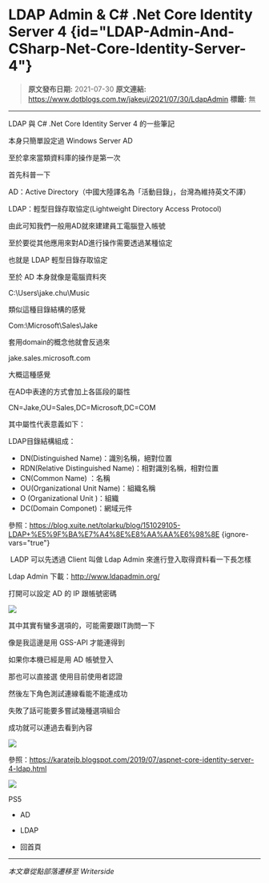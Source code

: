 # LDAP Admin &amp; C# .Net Core Identity Server 4 {id="LDAP-Admin-And-CSharp-Net-Core-Identity-Server-4"}

> **原文發布日期:** 2021-07-30
> **原文連結:** https://www.dotblogs.com.tw/jakeuj/2021/07/30/LdapAdmin
> **標籤:** 無

---

LDAP 與 C# .Net Core Identity Server 4 的一些筆記

本身只簡單設定過 Windows Server AD

至於拿來當類資料庫的操作是第一次

首先科普一下

AD：Active Directory（中國大陸譯名為「活動目錄」，台灣為維持英文不譯）

LDAP：輕型目錄存取協定(Lightweight Directory Access Protocol)

由此可知我們一般用AD就來建建員工電腦登入帳號

至於要從其他應用來對AD進行操作需要透過某種協定

也就是 LDAP 輕型目錄存取協定

至於 AD 本身就像是電腦資料夾

C:\Users\jake.chu\Music

類似這種目錄結構的感覺

Com:\Microsoft\Sales\Jake

套用domain的概念他就會反過來

jake.sales.microsoft.com

大概這種感覺

在AD中表達的方式會加上各區段的屬性

CN=Jake,OU=Sales,DC=Microsoft,DC=COM

其中屬性代表意義如下：

LDAP目錄結構組成：

* DN(Distinguished Name)：識別名稱，絕對位置
* RDN(Relative Distinguished Name)：相對識別名稱，相對位置
* CN(Common Name) ：名稱
* OU(Organizational Unit Name)：組織名稱
* O (Organizational Unit )：組織
* DC(Domain Componet)：網域元件

參照：https://blog.xuite.net/tolarku/blog/151029105-LDAP+%E5%9F%BA%E7%A4%8E%E8%AA%AA%E6%98%8E
{ignore-vars="true"}

 LADP 可以先透過 Client 叫做 Ldap Admin 來進行登入取得資料看一下長怎樣

Ldap Admin 下載：http://www.ldapadmin.org/

打開可以設定 AD 的 IP 跟帳號密碼

![](https://dotblogsfile.blob.core.windows.net/user/御星幻/ad5dae73-a042-4b43-8724-0952e0bdc08b/1627623432.png)

其中其實有蠻多選項的，可能需要跟IT詢問一下

像是我這邊是用 GSS-API 才能連得到

如果你本機已經是用 AD 帳號登入

那也可以直接選 使用目前使用者認證

然後左下角色測試連線看能不能連成功

失敗了話可能要多嘗試幾種選項組合

成功就可以連過去看到內容

![](https://dotblogsfile.blob.core.windows.net/user/御星幻/ad5dae73-a042-4b43-8724-0952e0bdc08b/1627623650.png)

參照：https://karatejb.blogspot.com/2019/07/aspnet-core-identity-server-4-ldap.html

![](https://card.psnprofiles.com/1/jakeuj.png)

PS5

* AD
* LDAP

* 回首頁

---

*本文章從點部落遷移至 Writerside*

